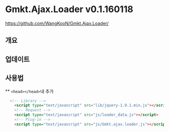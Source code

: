 # Gmkt.Ajax.Loader v0.1.160118
https://github.com/WangKooN/Gmkt.Ajax.Loader/

## 개요

## 업데이트

## 사용법

** `<head></head>`내 추가
```html
  <!-- Library -->
	<script type="text/javascript" src="lib/jquery-1.9.1.min.js"></script>
	<!-- Request -->
	<script type="text/javascript" src="js/loader_data.js"></script>	
	<!-- Plug-in -->
	<script type="text/javascript" src="js/Gmkt.ajax.loader.js"></script>
```




